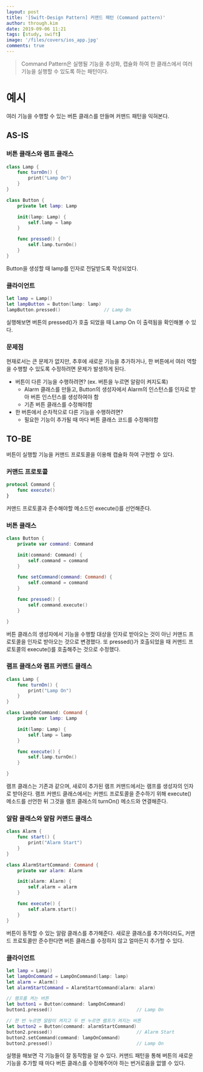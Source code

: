 ```yaml
---
layout: post
title: '[Swift-Design Pattern] 커맨드 패턴 (Command pattern)'
author: through.kim
date: 2019-09-06 11:21
tags: [study, swift]
image: '/files/covers/ios_app.jpg'
comments: true
---
```


> Command Pattern은 실행될 기능을 추상화, 캡슐화 하여 한 클래스에서 여러 기능을 실행할 수 있도록 하는 패턴이다.

# 예시

여러 기능을 수행할 수 있는 버튼 클래스를 만들며 커맨드 패턴을 익혀본다.

## AS-IS

### 버튼 클래스와 램프 클래스

```swift
class Lamp {
    func turnOn() {
        print("Lamp On")
    }
}

class Button {
    private let lamp: Lamp

    init(lamp: Lamp) {
        self.lamp = lamp
    }

    func pressed() {
        self.lamp.turnOn()
    }
}
```

Button을 생성할 때 lamp를 인자로 전달받도록 작성되었다.

### 클라이언트

```swift
let lamp = Lamp()
let lampButton = Button(lamp: lamp)
lampButton.pressed()                // Lamp On
```

실행해보면 버튼의 pressed()가 호출 되었을 때 Lamp On 이 출력됨을 확인해볼 수 있다.

### 문제점

현재로서는 큰 문제가 없지만, 추후에 새로운 기능을 추가하거나, 한 버튼에서 여러 역할을 수행할 수 있도록 수정하려면 문제가 발생하게 된다.

- 버튼이 다른 기능을 수행하려면? (ex. 버튼을 누르면 알람이 켜지도록)
    - Alarm 클래스를 만들고, Button의 생성자에서 Alarm의 인스턴스를 인자로 받아 버튼 인스턴스를 생성하여야 함
    - 기존 버튼 클래스를 수정해야함
- 한 버튼에서 순차적으로 다른 기능을 수행하려면?
    - 필요한 기능이 추가될 때 마다 버튼 클래스 코드를 수정해야함

## TO-BE

버튼이 실행할 기능을 커맨드 프로토콜을 이용해 캡슐화 하여 구현할 수 있다.

### 커맨드 프로토콜

```swift
protocol Command {
    func execute()
}
```

커맨드 프로토콜과 준수해야할 메소드인 execute()를 선언해준다.

### 버튼 클래스

```swift
class Button {
    private var command: Command

    init(command: Command) {
        self.command = command
    }

    func setCommand(command: Command) {
        self.command = command
    }

    func pressed() {
        self.command.execute()
    }

}
```

버튼 클래스의 생성자에서 기능을 수행할 대상을 인자로 받아오는 것이 아닌 커맨드 프로토콜을 인자로 받아오는 것으로 변경했다. 또 pressed()가 호출되었을 때 커맨드 프로토콜의 execute()를 호출해주는 것으로 수정했다.

### 램프 클래스와 램프 커맨드 클래스

```swift
class Lamp {
    func turnOn() {
        print("Lamp On")
    }
}

class LampOnCommand: Command {
    private var lamp: Lamp

    init(lamp: Lamp) {
        self.lamp = lamp
    }

    func execute() {
        self.lamp.turnOn()
    }

}
```

램프 클래스는 기존과 같으며, 새로이 추가된 램프 커맨드에서는 램프를 생성자의 인자로 받아온다.
램프 커맨드 클래스에서는 커맨드 프로토콜을 준수하기 위해 execute() 메소드를 선언한 뒤 그것을 램프 클래스의 turnOn() 메소드와 연결해준다.

### 알람 클래스와 알람 커맨드 클래스

```swift
class Alarm {
    func start() {
        print("Alarm Start")
    }
}

class AlarmStartCommand: Command {
    private var alarm: Alarm

    init(alarm: Alarm) {
        self.alarm = alarm
    }

    func execute() {
        self.alarm.start()
    }
}
```

버튼이 동작할 수 있는 알람 클래스를 추가해준다. 새로운 클래스를 추가하더라도, 커맨드 프로토콜만 준수한다면 버튼 클래스를 수정하지 않고 얼마든지 추가할 수 있다.

### 클라이언트

```swift
let lamp = Lamp()
let lampOnCommand = LampOnCommand(lamp: lamp)
let alarm = Alarm()
let alarmStartCommand = AlarmStartCommand(alarm: alarm)

// 램프를 켜는 버튼
let button1 = Button(command: lampOnCommand)
button1.pressed()                               // Lamp On

// 한 번 누르면 알람이 켜지고 두 번 누르면 램프가 켜지는 버튼
let button2 = Button(command: alarmStartCommand)
button2.pressed()                               // Alarm Start
button2.setCommand(command: lampOnCommand)
button2.pressed()                               // Lamp On

```

실행을 해보면 각 기능들이 잘 동작함을 알 수 있다. 커맨드 패턴을 통해 버튼의 새로운 기능을 추가할 때 마다 버튼 클래스를 수정해주어야 하는 번거로움을 없앨 수 있다.